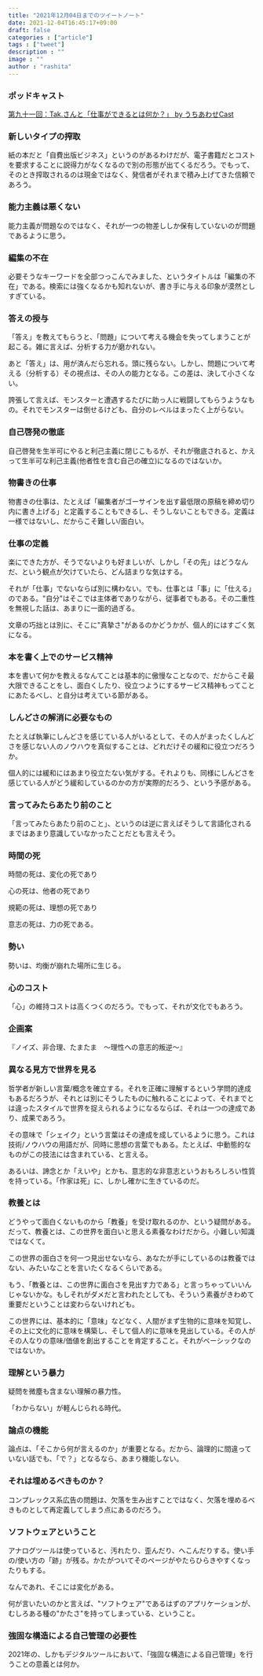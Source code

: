 ```yaml
---
title: "2021年12月04日までのツイートノート"
date: 2021-12-04T16:45:17+09:00
draft: false
categories : ["article"]
tags : ["tweet"]
description : ""
image : ""
author : "rashita"
---
```


### ポッドキャスト

[第九十一回：Tak.さんと「仕事ができるとは何か？」 by うちあわせCast](https://anchor.fm/rashita/episodes/Tak-e1b4hm4)

### 新しいタイプの搾取

紙の本だと「自費出版ビジネス」というのがあるわけだが、電子書籍だとコストを要求することに説得力がなくなるので別の形態が出てくるだろう。でもって、そのとき搾取されるのは現金ではなく、発信者がそれまで積み上げてきた信頼であろう。

### 能力主義は悪くない

能力主義が問題なのではなく、それが一つの物差ししか保有していないのが問題であるように思う。

### 編集の不在

必要そうなキーワードを全部つっこんでみました、というタイトルは「編集の不在」である。検索には強くなるかも知れないが、書き手に与える印象が漠然としすぎている。

### 答えの授与

「答え」を教えてもらうと、「問題」について考える機会を失ってしまうことが起こる。雑に言えば、分析する力が磨かれない。

あと「答え」は、用が済んだら忘れる。頭に残らない。しかし、問題について考える（分析する）その視点は、その人の能力となる。この差は、決して小さくない。

誇張して言えば、モンスターと遭遇するたびに助っ人に戦闘してもらうようなもの。それでモンスターは倒せるけども、自分のレベルはまったく上がらない。

### 自己啓発の徹底

自己啓発を生半可にやると利己主義に閉じこもるが、それが徹底されると、かえって生半可な利己主義(他者性を含む自己の確立)になるのではないか。

### 物書きの仕事

物書きの仕事は、たとえば「編集者がゴーサインを出す最低限の原稿を締め切り内に書き上げる」と定義することもできるし、そうしないこともできる。定義は一様ではないし、だからこそ難しい/面白い。

### 仕事の定義

楽にできた方が、そうでないよりも好ましいが、しかし「その先」はどうなんだ、という観点が欠けていたら、どん詰まりな気はする。

それが「仕事」でないならば別に構わない。でも、仕事とは「事」に「仕える」のである。"自分"はそこでは主体者でありながら、従事者でもある。その二重性を無視した話は、あまりに一面的過ぎる。

文章の巧拙とは別に、そこに"真摯さ"があるのかどうかが、個人的にはすごく気になる。

### 本を書く上でのサービス精神

本を書いて何かを教えるなんてことは基本的に傲慢なことなので、だからこそ最大限できることをし、面白くしたり、役立つようにするサービス精神もってことにあたるべし、と自分は考えている節がある。

### しんどさの解消に必要なもの

たとえば執筆にしんどさを感じている人がいるとして、その人がまったくしんどさを感じない人のノウハウを真似することは、どれだけその緩和に役立つだろうか。

個人的には緩和にはあまり役立たない気がする。それよりも、同様にしんどさを感じている人がどう緩和しているのかの方が実際的だろう、という予感がある。

### 言ってみたらあたり前のこと

「言ってみたらあたり前のこと」、というのは逆に言えばそうして言語化されるまではあまり意識していなかったことだとも言えそう。

### 時間の死

時間の死は、変化の死であり

心の死は、他者の死であり

規範の死は、理想の死であり

意志の死は、力の死である。

### 勢い

勢いは、均衡が崩れた場所に生じる。

### 心のコスト

「心」の維持コストは高くつくのだろう。でもって、それが文化でもあろう。

### 企画案
 
『ノイズ、非合理、たまたま　〜理性への意志的叛逆〜』

### 異なる見方で世界を見る

哲学者が新しい言葉/概念を確立する。それを正確に理解するという学問的達成もあるだろうが、それとは別にそうしたものに触れることによって、それまでとは違ったスタイルで世界を捉えられるようになるならば、それは一つの達成であり、成果であろう。

その意味で「シェイク」という言葉はその達成を成しているように思う。これは技術/ノウハウの用語だが、同時に思想の言葉でもある。たとえば、中動態的なものがこの技法には含まれている、と言える。

あるいは、諦念とか「えいや」とかも、意志的な非意志というおもろしろい性質を持っている。「作家は死」に、しかし確かに生きているのだ。

### 教養とは

どうやって面白くないものから「教養」を受け取れるのか、という疑問がある。だって、教養とは、この世界を面白いと思える素養なわけだから。小難しい知識ではなくて。

この世界の面白さを何一つ見出せないなら、あなたが手にしているのは教養ではない、みたいなことを言いたくなるくらいである。

もう、「教養とは、この世界に面白さを見出す力である」と言っちゃっていいんじゃないかな。もしそれがダメだと言われたとしても、そういう素養がきわめて重要だということは変わらないけれども。

この世界には、基本的に「意味」などなく、人間がまず生物的に意味を知覚し、その上に文化的に意味を構築し、そして個人的に意味を見出している。その人がその人なりの意味/価値を創出することを肯定すること。それがベーシックなのではないか。

### 理解という暴力

疑問を微塵も含まない理解の暴力性。

「わからない」が軽んじられる時代。

### 論点の機能

論点は、「そこから何が言えるのか」が重要となる。だから、論理的に間違っていない話でも、「で？」となるなら、あまり機能しない。

### それは埋めるべきものか？

コンプレックス系広告の問題は、欠落を生み出すことではなく、欠落を埋めるべきものとして再定義してしまう点にあるのだろう。

### ソフトウェアということ

アナログツールは使っていると、汚れたり、歪んだり、へこんだりする。使い手の/使い方の「跡」が残る。かたがついてそのページがやたらひらきやすくなったりもする。

なんであれ、そこには変化がある。

何が言いたいのかと言えば、"ソフトウェア"であるはずのアプリケーションが、むしろある種の"かたさ"を持ってしまっている、ということ。

### 強固な構造による自己管理の必要性

2021年の、しかもデジタルツールにおいて、「強固な構造による自己管理」を行うことの意義とは何か。